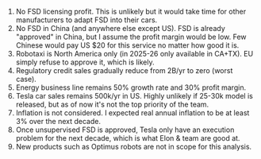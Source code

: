 1. No FSD licensing profit. This is unlikely but it would take time for other manufacturers to adapt FSD into their cars.
2. No FSD in China (and anywhere else except US). FSD is already "approved" in China, but I assume the profit margin would be low. Few Chinese would pay US $20 for this service no matter how good it is. 
3. Robotaxi is North America only (in 2025-26 only available in CA+TX). EU simply refuse to approve it, which is likely.
4. Regulatory credit sales gradually reduce from 2B/yr to zero (worst case).
5. Energy business line remains 50% growth rate and 30% profit margin.
6. Tesla car sales remains 500k/yr in US. Highly unlikely if 25-30k model is released, but as of now it's not the top priority of the team.
7. Inflation is not considered. I expected real annual inflation to be at least 3% over the next decade.
8. Once unsupervised FSD is approved, Tesla only have an execution problem for the next decade, which is what Elon & team are good at. 
9. New products such as Optimus robots are not in scope for this analysis.




